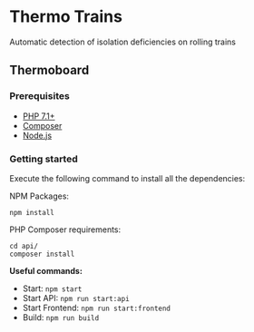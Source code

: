 # Thermo Trains

Automatic detection of isolation deficiencies on rolling trains

## Thermoboard

### Prerequisites

* [PHP 7.1+](https://www.php.net)
* [Composer](https://getcomposer.org)
* [Node.js](https://nodejs.org/en)

### Getting started

Execute the following command to install all the dependencies:

NPM Packages:

    npm install

PHP Composer requirements:
    
    cd api/
    composer install

**Useful commands:**

* Start: `npm start`
* Start API: `npm run start:api`
* Start Frontend: `npm run start:frontend`
* Build: `npm run build`

